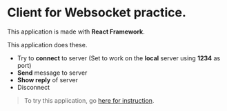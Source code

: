 # Client for Websocket practice.

This application is made with **React Framework**.

This application does these.

- Try to **connect** to server (Set to work on the **local** server using **1234** as port)
- **Send** message to server
- **Show reply** of server
- Disconnect

> To try this application, go [here for instruction](https://github.com/BecameTrue/websocket-practice).
